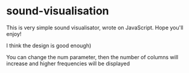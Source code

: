# sound-visualisation
This is very simple sound visualisator, wrote on JavaScript. Hope you'll enjoy!

I think the design is good enough)

You can change the num parameter, then the number of columns will increase and higher frequencies will be displayed

